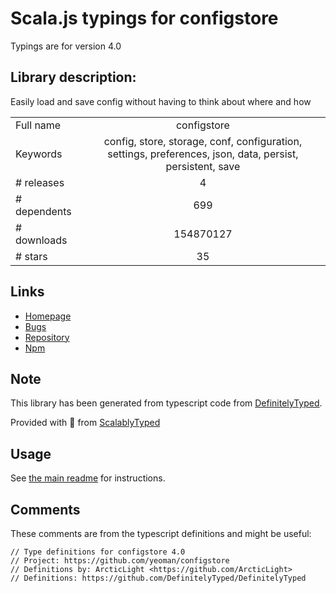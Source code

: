 
# Scala.js typings for configstore

Typings are for version 4.0

## Library description:
Easily load and save config without having to think about where and how

|                    |                 |
| ------------------ | :-------------: |
| Full name          | configstore |
| Keywords           | config, store, storage, conf, configuration, settings, preferences, json, data, persist, persistent, save |
| # releases         | 4 |
| # dependents       | 699 |
| # downloads        | 154870127 |
| # stars            | 35 |

## Links
- [Homepage](https://github.com/yeoman/configstore#readme)
- [Bugs](https://github.com/yeoman/configstore/issues)
- [Repository](https://github.com/yeoman/configstore)
- [Npm](https://www.npmjs.com/package/configstore)
    


## Note
This library has been generated from typescript code from [DefinitelyTyped](https://definitelytyped.org).

Provided with :purple_heart: from [ScalablyTyped](https://github.com/oyvindberg/ScalablyTyped)

## Usage
See [the main readme](../../readme.md) for instructions.

## Comments

These comments are from the typescript definitions and might be useful:
```
// Type definitions for configstore 4.0
// Project: https://github.com/yeoman/configstore
// Definitions by: ArcticLight <https://github.com/ArcticLight>
// Definitions: https://github.com/DefinitelyTyped/DefinitelyTyped

```


